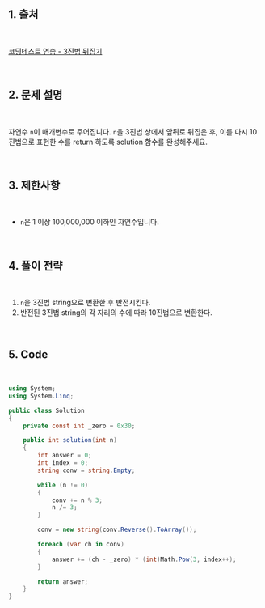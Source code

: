 ## 1. 출처

<br>

[코딩테스트 연습 - 3진법 뒤집기](https://school.programmers.co.kr/learn/courses/30/lessons/68935)

<br>

## 2. 문제 설명

<br>

자연수 `n`이 매개변수로 주어집니다. `n`을 3진법 상에서 앞뒤로 뒤집은 후, 이를 다시 10진법으로 표현한 수를 return 하도록 solution 함수를 완성해주세요.

<br>

## 3. 제한사항

<br>

- `n`은 1 이상 100,000,000 이하인 자연수입니다.

<br>

## 4. 풀이 전략

<br>
 
1. `n`을 3진법 string으로 변환한 후 반전시킨다.
2. 반전된 3진법 string의 각 자리의 수에 따라 10진법으로 변환한다.

<br>

## 5. Code

<br>

```cs
using System;
using System.Linq;

public class Solution
{
    private const int _zero = 0x30;

    public int solution(int n)
    {
        int answer = 0;
        int index = 0;
        string conv = string.Empty;

        while (n != 0)
        {
            conv += n % 3;
            n /= 3;
        }

        conv = new string(conv.Reverse().ToArray());

        foreach (var ch in conv)
        {
            answer += (ch - _zero) * (int)Math.Pow(3, index++);
        }

        return answer;
    }
}
```